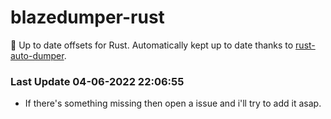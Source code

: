 # blazedumper-rust

🚀 Up to date offsets for Rust. Automatically kept up to date thanks to [rust-auto-dumper](https://github.com/Akandesh/rust-auto-dumper).


### Last Update 04-06-2022 22:06:55
- If there's something missing then open a issue and i'll try to add it asap.